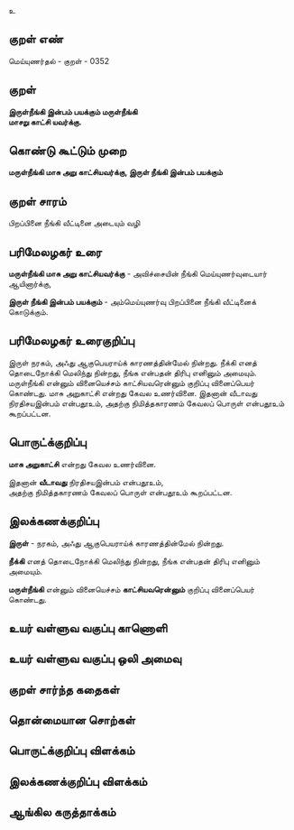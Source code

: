 உ

## குறள் எண் 

மெய்யுணர்தல் - குறள் - 0352  

## குறள் 

**இருள்நீங்கி இன்பம் பயக்கும் மருள்நீங்கி  
மாசறு காட்சி யவர்க்கு.**

## கொண்டு கூட்டும் முறை

**மருள்நீங்கி மாசு அறு காட்சியவர்க்கு, இருள் நீங்கி இன்பம் பயக்கும்**

## குறள் சாரம் 

பிறப்பினை நீங்கி வீட்டினை அடையும் வழி   

## பரிமேலழகர் உரை

**மருள்நீங்கி மாசு அறு காட்சியவர்க்கு** - அவிச்சையின் நீங்கி மெய்யுணர்வுடையார் ஆயினார்க்கு,   

**இருள் நீங்கி இன்பம் பயக்கும்** - அம்மெய்யுணர்வு பிறப்பினை நீங்கி வீட்டினைக் கொடுக்கும்.  

## பரிமேலழகர் உரைகுறிப்பு   

இருள் நரகம், அஃது ஆகுபெயராய்க் காரணத்தின்மேல் நின்றது. நீக்கி எனத் தொடைநோக்கி மெலிந்து நின்றது, நீங்க என்பதன் திரிபு எனினும் அமையும். மருள்நீங்கி என்னும் வினையெச்சம் காட்சியவரென்னும் குறிப்பு வினைப்பெயர் கொண்டது. மாசு அறுகாட்சி என்றது கேவல உணர்வினை. இதனான் வீடாவது நிரதிசயஇன்பம் என்பதூஉம், அதற்கு நிமித்தகாரணம் கேவலப் பொருள் என்பதூஉம் கூறப்பட்டன.  

## பொருட்க்குறிப்பு 

**மாசு அறுகாட்சி** என்றது கேவல உணர்வினை.    

இதனான் **வீடாவது** நிரதிசயஇன்பம் என்பதூஉம்,   
அதற்கு நிமித்தகாரணம் கேவலப் பொருள் என்பதூஉம் கூறப்பட்டன.    

## இலக்கணக்குறிப்பு  

**இருள்** - நரகம், அஃது ஆகுபெயராய்க் காரணத்தின்மேல் நின்றது.    

**நீக்கி** எனத் தொடைநோக்கி மெலிந்து நின்றது, நீங்க என்பதன் திரிபு எனினும் அமையும்.  

**மருள்நீங்கி** என்னும் வினையெச்சம் **காட்சியவரென்னும்** குறிப்பு வினைப்பெயர் கொண்டது.  

## உயர் வள்ளுவ வகுப்பு காணொளி


## உயர் வள்ளுவ வகுப்பு ஒலி அமைவு 

 
## குறள் சார்ந்த கதைகள் 


## தொன்மையான சொற்கள்


## பொருட்க்குறிப்பு விளக்கம்


## இலக்கணக்குறிப்பு விளக்கம்


## ஆங்கில கருத்தாக்கம் 



